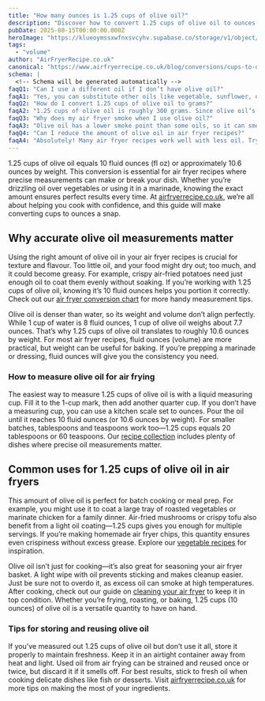 ```yaml
---
title: "How many ounces is 1.25 cups of olive oil?"
description: "Discover how to convert 1.25 cups of olive oil to ounces for perfect air fryer recipes every time. Get the exact measurement now!"
pubDate: 2025-08-15T00:00:00.000Z
heroImage: "https://klueoymssxwfnxsvcyhv.supabase.co/storage/v1/object/public/Shmucket/how-many-ounces-is-1-25-cups-of-olive-oil.webp"
tags:
  - "volume"
author: "AirFryerRecipe.co.uk"
canonical: "https://www.airfryerrecipe.co.uk/blog/conversions/cups-to-ounces/how-many-ounces-is-1-25-cups-of-olive-oil"
schema: |
  <!-- Schema will be generated automatically -->
faqQ1: "Can I use a different oil if I don’t have olive oil?"
faqA1: "Yes, you can substitute other oils like vegetable, sunflower, or avocado oil. Just note that smoke points and flavours may vary. For air frying, opt for oils with high smoke points to avoid burning."
faqQ2: "How do I convert 1.25 cups of olive oil to grams?"
faqA2: "1.25 cups of olive oil is roughly 300 grams. Since olive oil’s density is about 0.92 g/ml, this conversion helps with recipes using metric measurements. A kitchen scale ensures accuracy."
faqQ3: "Why does my air fryer smoke when I use olive oil?"
faqA3: "Olive oil has a lower smoke point than some oils, so it can smoke at high temperatures. Use light or refined olive oil for air frying, and avoid exceeding 200°C to prevent smoking."
faqQ4: "Can I reduce the amount of olive oil in air fryer recipes?"
faqA4: "Absolutely! Many air fryer recipes work well with less oil. Try spraying or brushing oil lightly instead of pouring. For healthier options, use just enough to coat ingredients lightly."
---
```

<p>1.25 cups of olive oil equals 10 fluid ounces (fl oz) or approximately 10.6 ounces by weight. This conversion is essential for air fryer recipes where precise measurements can make or break your dish. Whether you’re drizzling oil over vegetables or using it in a marinade, knowing the exact amount ensures perfect results every time. At <a href=https://www.airfryerrecipe.co.uk>airfryerrecipe.co.uk</a>, we’re all about helping you cook with confidence, and this guide will make converting cups to ounces a snap.</p>  

<h2>Why accurate olive oil measurements matter</h2>  
<p>Using the right amount of olive oil in your air fryer recipes is crucial for texture and flavour. Too little oil, and your food might dry out; too much, and it could become greasy. For example, crispy air-fried potatoes need just enough oil to coat them evenly without soaking. If you’re working with 1.25 cups of olive oil, knowing it’s 10 fluid ounces helps you portion it correctly. Check out our <a href=https://www.airfryerrecipe.co.uk/air-fryer-conversion-chart>air fryer conversion chart</a> for more handy measurement tips.</p>  

<p>Olive oil is denser than water, so its weight and volume don’t align perfectly. While 1 cup of water is 8 fluid ounces, 1 cup of olive oil weighs about 7.7 ounces. That’s why 1.25 cups of olive oil translates to roughly 10.6 ounces by weight. For most air fryer recipes, fluid ounces (volume) are more practical, but weight can be useful for baking. If you’re prepping a marinade or dressing, fluid ounces will give you the consistency you need.</p>  

<h3>How to measure olive oil for air frying</h3>  
<p>The easiest way to measure 1.25 cups of olive oil is with a liquid measuring cup. Fill it to the 1-cup mark, then add another quarter cup. If you don’t have a measuring cup, you can use a kitchen scale set to ounces. Pour the oil until it reaches 10 fluid ounces (or 10.6 ounces by weight). For smaller batches, tablespoons and teaspoons work too—1.25 cups equals 20 tablespoons or 60 teaspoons. Our <a href=https://www.airfryerrecipe.co.uk/recipes>recipe collection</a> includes plenty of dishes where precise oil measurements matter.</p>  

<h2>Common uses for 1.25 cups of olive oil in air fryers</h2>  
<p>This amount of olive oil is perfect for batch cooking or meal prep. For example, you might use it to coat a large tray of roasted vegetables or marinate chicken for a family dinner. Air-fried mushrooms or crispy tofu also benefit from a light oil coating—1.25 cups gives you enough for multiple servings. If you’re making homemade air fryer chips, this quantity ensures even crispiness without excess grease. Explore our <a href=https://www.airfryerrecipe.co.uk/recipe-category/vegetables>vegetable recipes</a> for inspiration.</p>  

<p>Olive oil isn’t just for cooking—it’s also great for seasoning your air fryer basket. A light wipe with oil prevents sticking and makes cleanup easier. Just be sure not to overdo it, as excess oil can smoke at high temperatures. After cooking, check out our guide on <a href=https://www.airfryerrecipe.co.uk/air-fryer-cleaner>cleaning your air fryer</a> to keep it in top condition. Whether you’re frying, roasting, or baking, 1.25 cups (10 ounces) of olive oil is a versatile quantity to have on hand.</p>  

<h3>Tips for storing and reusing olive oil</h3>  
<p>If you’ve measured out 1.25 cups of olive oil but don’t use it all, store it properly to maintain freshness. Keep it in an airtight container away from heat and light. Used oil from air frying can be strained and reused once or twice, but discard it if it smells off. For best results, stick to fresh oil when cooking delicate dishes like fish or desserts. Visit <a href=https://www.airfryerrecipe.co.uk>airfryerrecipe.co.uk</a> for more tips on making the most of your ingredients.</p>
